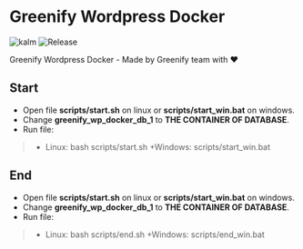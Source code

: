 # Greenify Wordpress Docker

![kalm](https://img.shields.io/badge/v1.1.2-pass-blue.svg)
![Release](https://img.shields.io/badge/build-pass-green.svg)

Greenify Wordpress Docker - Made by Greenify team with ❤️

## Start
- Open file **scripts/start.sh** on linux or **scripts/start_win.bat** on windows.
- Change **greenify_wp_docker_db_1** to **THE CONTAINER OF DATABASE**.
- Run file:
>+ Linux: bash scripts/start.sh
>+Windows: scripts/start_win.bat
## End
- Open file **scripts/start.sh** on linux or **scripts/start_win.bat** on windows.
- Change **greenify_wp_docker_db_1** to **THE CONTAINER OF DATABASE**.
- Run file:
>+ Linux: bash scripts/end.sh
>+Windows: scripts/end_win.bat

